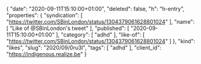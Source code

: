{
  "date": "2020-09-11T15:10:00+01:00",
  "deleted": false,
  "h": "h-entry",
  "properties": {
    "syndication": [
      "https://twitter.com/SBinLondon/status/1304379061628801024"
    ],
    "name": [
      "Like of @SBinLondon's tweet"
    ],
    "published": [
      "2020-09-11T15:10:00+01:00"
    ],
    "category": [
      "adhd"
    ],
    "like-of": [
      "https://twitter.com/SBinLondon/status/1304379061628801024"
    ]
  },
  "kind": "likes",
  "slug": "2020/09/0ru3l",
  "tags": [
    "adhd"
  ],
  "client_id": "https://indigenous.realize.be"
}
